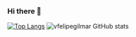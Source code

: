 ### Hi there 👋

<!--
**vfelipegilmar/vfelipegilmar** is a ✨ _special_ ✨ repository because its `README.md` (this file) appears on your GitHub profile.

Here are some ideas to get you started:

- 🔭 I’m currently working on ...
- 🌱 I’m currently learning ...
- 👯 I’m looking to collaborate on ...
- 🤔 I’m looking for help with ...
- 💬 Ask me about ...
- 📫 How to reach me: ...
- 😄 Pronouns: ...
- ⚡ Fun fact: ...
-->

[![Top Langs](https://github-readme-stats.vercel.app/api/top-langs/?username=vfelipegilmar&theme=dracula&hide_border=true&layout=compact)](https://github.com/vfelipegilmar)
![vfelipegilmar GitHub stats](https://github-readme-stats.vercel.app/api?username=vfelipegilmar&theme=dracula&hide_border=true&show_icons=true&custom_title=My%20GitHub%20Stats)
